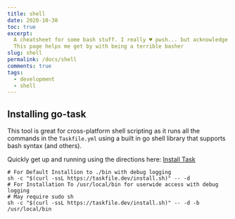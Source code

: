 ```yaml
---
title: shell
date: 2020-10-30
toc: true
excerpt:
  A cheatsheet for some bash stuff. I really ♥️ pwsh... but acknowledge it's not everyone's cup of tea.
  This page helps me get by with being a terrible basher
slug: shell
permalink: /docs/shell
comments: true
tags:
  - development
  - shell
---
```



## Installing go-task

This tool is great for cross-platform shell scripting as it runs all the commands in the `Taskfile.yml` using a built in go shell library that supports bash syntax (and others).

Quickly get up and running using the directions here: [Install Task](https://github.com/go-task/task/blob/master/docs/installation.md)

```shell
# For Default Installion to ./bin with debug logging
sh -c "$(curl -ssL https://taskfile.dev/install.sh)" -- -d
# For Installation To /usr/local/bin for userwide access with debug logging
# May require sudo sh
sh -c "$(curl -ssL https://taskfile.dev/install.sh)" -- -d -b /usr/local/bin
```
